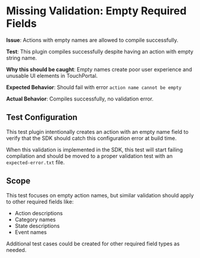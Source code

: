 # Missing Validation: Empty Required Fields

**Issue**: Actions with empty names are allowed to compile successfully.

**Test**: This plugin compiles successfully despite having an action with empty string name.

**Why this should be caught**: Empty names create poor user experience and unusable UI elements in TouchPortal.

**Expected Behavior**: Should fail with error `action name cannot be empty`

**Actual Behavior**: Compiles successfully, no validation error.

## Test Configuration

This test plugin intentionally creates an action with an empty name field to verify that the SDK should catch this configuration error at build time.

When this validation is implemented in the SDK, this test will start failing compilation and should be moved to a proper validation test with an `expected-error.txt` file.

## Scope

This test focuses on empty action names, but similar validation should apply to other required fields like:
- Action descriptions
- Category names
- State descriptions
- Event names

Additional test cases could be created for other required field types as needed.